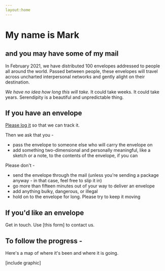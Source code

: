 ```yaml
---
layout:home
---
```

# My name is Mark
## and you may have some of my mail

In February 2021, we have distributed 100 envelopes addressed to people all around the world. Passed between people, these envelopes will 
travel across uncharted interpersonal networks and gently alight on their destination. 

*We have no idea how long this will take.* It could take weeks. It could take years. Serendipity is a beautiful and unpredictable
thing.

## If you have an envelope

[Please log it](https://docs.google.com/forms/d/e/1FAIpQLScET7yQ-EsC9XcU9C10_-JEDKle6BauKJiz5RjW38yuDgBPwA/viewform) 
so that we can track it.

Then we ask that you -

- pass the envelope to someone else who will carry the envelope on
- add something two-dimensional and personally meaningful, like a sketch or a note, to the contents of the envelope, if you can

Please don't -

- send the envelope through the mail (unless you're sending a package anyway - in that case, feel free to slip it in)
- go more than fifteen minutes out of your way to deliver an envelope
- add anything bulky, dangerous, or illegal
- hold on to the envelope for long. Please try to keep it moving

## If you'd like an envelope

Get in touch. Use [this form] to contact us.

## To follow the progress -

Here's a map of where it's been and where it is going.

[include graphic]
